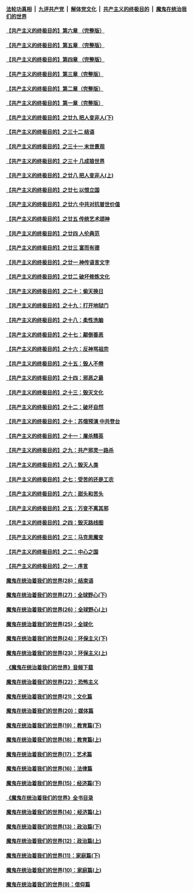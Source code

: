 ####  [法轮功真相](../../../../basic/blob/master/README.md?t=09211626) &nbsp;|&nbsp; [九评共产党](../../../../9ping.md/blob/master/README.md?t=09211626) &nbsp;|&nbsp; [解体党文化](../../../../jtdwh.md/blob/master/README.md?t=09211626)  &nbsp;|&nbsp; [共产主义的终极目的](../../../../gczydzjmd.md/blob/master/README.md?t=09211626) &nbsp;|&nbsp; [魔鬼在统治我们的世界](../../../../mgztzwmdsj.md/blob/master/README.md?t=09211626) 

#### [【共产主义的终极目的】第六章 （完整版）](../pages/nsc422/n11428913.md?t=09211626) 

#### [【共产主义的终极目的】第五章 （完整版）](../pages/nsc422/n11428912.md?t=09211626) 

#### [【共产主义的终极目的】第四章 （完整版）](../pages/nsc422/n11428907.md?t=09211626) 

#### [【共产主义的终极目的】第三章（完整版）](../pages/nsc422/n11428848.md?t=09211626) 

#### [【共产主义的终极目的】第二章（完整版）](../pages/nsc422/n11428831.md?t=09211626) 

#### [【共产主义的终极目的】第一章（完整版）](../pages/nsc422/n11417651.md?t=09211626) 

#### [【共产主义的终极目的】之廿九 把人变非人(下)](../pages/nsc422/n11344140.md?t=09211626) 

#### [【共产主义的终极目的】之三十二 结语](../pages/nsc422/n11360535.md?t=09211626) 

#### [【共产主义的终极目的】之三十一 末世景观](../pages/nsc422/n11351129.md?t=09211626) 

#### [【共产主义的终极目的】之三十 几成狼世界](../pages/nsc422/n11348280.md?t=09211626) 

#### [【共产主义的终极目的】之廿八 把人变非人(上)](../pages/nsc422/n11340492.md?t=09211626) 

#### [【共产主义的终极目的】之廿七 以恨立国](../pages/nsc422/n11336944.md?t=09211626) 

#### [【共产主义的终极目的】之廿六 中共对抗普世价值](../pages/nsc422/n11324785.md?t=09211626) 

#### [【共产主义的终极目的】之廿五 传统艺术颂神](../pages/nsc422/n11296396.md?t=09211626) 

#### [【共产主义的终极目的】之廿四 人伦典范](../pages/nsc422/n11296397.md?t=09211626) 

#### [【共产主义的终极目的】之廿三 富而有德](../pages/nsc422/n11283598.md?t=09211626) 

#### [【共产主义的终极目的】之廿一 神传语言文字](../pages/nsc422/n11263265.md?t=09211626) 

#### [【共产主义的终极目的】之廿二 破坏修炼文化](../pages/nsc422/n11245728.md?t=09211626) 

#### [【共产主义的终极目的】之二十：偷天换日](../pages/nsc422/n11238846.md?t=09211626) 

#### [【共产主义的终极目的】之十九：打开地狱门](../pages/nsc422/n11206376.md?t=09211626) 

#### [【共产主义的终极目的】之十八：柔性洗脑](../pages/nsc422/n11199994.md?t=09211626) 

#### [【共产主义的终极目的】之十七：颠倒善恶](../pages/nsc422/n11179782.md?t=09211626) 

#### [【共产主义的终极目的】之十六：反神骂祖宗](../pages/nsc422/n11166798.md?t=09211626) 

#### [【共产主义的终极目的】之十五：毁人不倦](../pages/nsc422/n11166792.md?t=09211626) 

#### [【共产主义的终极目的】之十四：邪恶之最](../pages/nsc422/n11150249.md?t=09211626) 

#### [【共产主义的终极目的】之十三：毁灭文化](../pages/nsc422/n11135227.md?t=09211626) 

#### [【共产主义的终极目的】之十二：破坏自然](../pages/nsc422/n11135214.md?t=09211626) 

#### [【共产主义的终极目的】之十：苏俄预演 中共登台](../pages/nsc422/n11118424.md?t=09211626) 

#### [【共产主义的终极目的】之十一：屠杀精英](../pages/nsc422/n11118442.md?t=09211626) 

#### [【共产主义的终极目的】之九：共产邪灵一路杀](../pages/nsc422/n11114139.md?t=09211626) 

#### [【共产主义的终极目的】之八：毁灭人类](../pages/nsc422/n11108503.md?t=09211626) 

#### [【共产主义的终极目的】之七：受苦的还是工农](../pages/nsc422/n11101809.md?t=09211626) 

#### [【共产主义的终极目的】之六：甜头和苦头](../pages/nsc422/n11096971.md?t=09211626) 

#### [【共产主义的终极目的】之五：万变不离其邪](../pages/nsc422/n11091285.md?t=09211626) 

#### [【共产主义的终极目的】之四：毁灭路线图](../pages/nsc422/n11086284.md?t=09211626) 

#### [【共产主义的终极目的】之三：马克思魔变](../pages/nsc422/n11061941.md?t=09211626) 

#### [【共产主义的终极目的】之二：中心之国](../pages/nsc422/n11047728.md?t=09211626) 

#### [【共产主义的终极目的】之一：序言](../pages/nsc422/n11086077.md?t=09211626) 

#### [魔鬼在统治着我们的世界(28)：结束语](../pages/nsc422/n10936246.md?t=09211626) 

#### [魔鬼在统治着我们的世界(27)：全球野心(下)](../pages/nsc422/n10928319.md?t=09211626) 

#### [魔鬼在统治着我们的世界(26)：全球野心(上)](../pages/nsc422/n10900318.md?t=09211626) 

#### [魔鬼在统治着我们的世界(25)：全球化](../pages/nsc422/n10788205.md?t=09211626) 

#### [魔鬼在统治着我们的世界(24)：环保主义(下)](../pages/nsc422/n10695307.md?t=09211626) 

#### [魔鬼在统治着我们的世界(23)：环保主义(上)](../pages/nsc422/n10688613.md?t=09211626) 

#### [《魔鬼在统治着我们的世界》音频下载](../pages/nsc422/n10635553.md?t=09211626) 

#### [魔鬼在统治着我们的世界(22)：恐怖主义](../pages/nsc422/n10614727.md?t=09211626) 

#### [魔鬼在统治着我们的世界(21)：文化篇](../pages/nsc422/n10597706.md?t=09211626) 

#### [魔鬼在统治着我们的世界(20)：媒体篇](../pages/nsc422/n10586579.md?t=09211626) 

#### [魔鬼在统治着我们的世界(19)：教育篇(下)](../pages/nsc422/n10564808.md?t=09211626) 

#### [魔鬼在统治着我们的世界(18)：教育篇(上)](../pages/nsc422/n10526970.md?t=09211626) 

#### [魔鬼在统治着我们的世界(17)：艺术篇](../pages/nsc422/n10499093.md?t=09211626) 

#### [魔鬼在统治着我们的世界(16)：法律篇](../pages/nsc422/n10485969.md?t=09211626) 

#### [魔鬼在统治着我们的世界(15)：经济篇(下)](../pages/nsc422/n10469975.md?t=09211626) 

#### [《魔鬼在统治着我们的世界》全书目录](../pages/nsc422/n10464261.md?t=09211626) 

#### [魔鬼在统治着我们的世界(14)：经济篇(上)](../pages/nsc422/n10457370.md?t=09211626) 

#### [魔鬼在统治着我们的世界(13)：政治篇(下)](../pages/nsc422/n10448270.md?t=09211626) 

#### [魔鬼在统治着我们的世界(12)：政治篇(上)](../pages/nsc422/n10444576.md?t=09211626) 

#### [魔鬼在统治着我们的世界(11)：家庭篇(下)](../pages/nsc422/n10440961.md?t=09211626) 

#### [魔鬼在统治着我们的世界(10)：家庭篇(上)](../pages/nsc422/n10435448.md?t=09211626) 

#### [魔鬼在统治着我们的世界(9)：信仰篇](../pages/nsc422/n10432159.md?t=09211626) 

